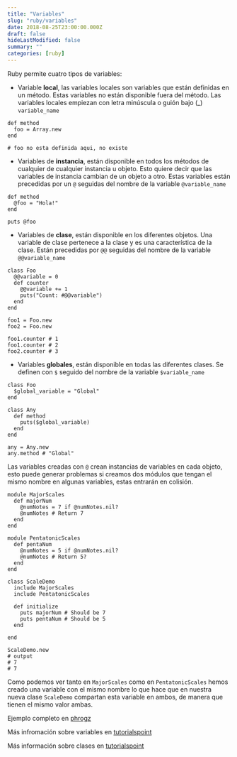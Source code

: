 ```yaml
---
title: "Variables"
slug: "ruby/variables"
date: 2018-08-25T23:00:00.000Z
draft: false
hideLastModified: false
summary: ""
categories: [ruby]
---
```


<!-- DONE -->


  Ruby permite cuatro tipos de variables:

  - Variable __local__, las variables locales son variables que están definidas
  en un método. Estas variables no están disponible fuera del método. Las
  variables locales empiezan con letra minúscula o guión bajo (\_)
  `variable_name`

````````````````````````````````````````````````````````````````````````````````
def method
  foo = Array.new
end

# foo no esta definida aqui, no existe
````````````````````````````````````````````````````````````````````````````````

  - Variables de __instancia__, están disponible en todos los métodos de
  cualquier de cualquier instancia u objeto. Esto quiere decir que las variables
  de instancia cambian de un objeto a otro. Estas variables están precedidas por
  un `@` seguidas del nombre de la variable `@variable_name`

````````````````````````````````````````````````````````````````````````````````
def method
  @foo = "Hola!"
end

puts @foo
````````````````````````````````````````````````````````````````````````````````

  - Variables de __clase__, están disponible en los diferentes objetos. Una
  variable de clase pertenece a la clase y es una característica de la clase.
  Están precedidas por `@@` seguidas del nombre de la variable `@@variable_name`

````````````````````````````````````````````````````````````````````````````````
class Foo
  @@variable = 0
  def counter
    @@variable += 1
    puts("Count: #@@variable")
  end
end

foo1 = Foo.new
foo2 = Foo.new

foo1.counter # 1
foo1.counter # 2
foo2.counter # 3
````````````````````````````````````````````````````````````````````````````````

  - Variables __globales__, están disponible en todas las diferentes clases. Se
  definen con `$` seguido del nombre de la variable `$variable_name`

````````````````````````````````````````````````````````````````````````````````
class Foo
  $global_variable = "Global"
end

class Any
  def method
    puts($global_variable)
  end
end

any = Any.new
any.method # "Global"
````````````````````````````````````````````````````````````````````````````````

  Las variables creadas con `@` crean instancias de variables en cada objeto,
  esto puede generar problemas si creamos dos módulos que tengan el mismo nombre
  en algunas variables, estas entrarán en colisión.

````````````````````````````````````````````````````````````````````````````````
module MajorScales
  def majorNum
    @numNotes = 7 if @numNotes.nil?
    @numNotes # Return 7
  end
end

module PentatonicScales
  def pentaNum
    @numNotes = 5 if @numNotes.nil?
    @numNotes # Return 5?
  end
end

class ScaleDemo
  include MajorScales
  include PentatonicScales

  def initialize
    puts majorNum # Should be 7
    puts pentaNum # Should be 5
  end

end

ScaleDemo.new
# output
# 7
# 7
````````````````````````````````````````````````````````````````````````````````

  Como podemos ver tanto en `MajorScales` como en `PentatonicScales` hemos
  creado una variable con el mismo nombre lo que hace que en nuestra nueva clase
  `ScaleDemo` compartan esta variable en ambos, de manera que tienen el mismo
  valor ambas.

  Ejemplo completo en [phrogz][instance-mixin-variable]

  [instance-mixin-variable]:
  http://phrogz.net/programmingruby/tut_modules.html#instancevariablesinmixins


  Más infromación sobre variables en [tutorialspoint][ruby-variables-in-classes]

  [ruby-variables-in-classes]:
  https://www.tutorialspoint.com/ruby/ruby_classes.htm

  Más información sobre clases en [tutorialspoint][class-variable]

  [class-variable]:
  https://www.tutorialspoint.com/ruby/ruby_variables.htm

